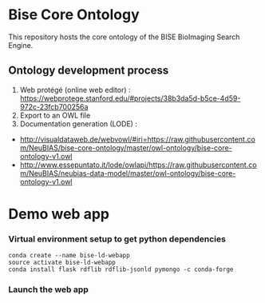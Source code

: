 # Bise Core Ontology

This repository hosts the core ontology of the BISE BioImaging Search Engine. 

## Ontology development process 
1. Web protégé (online web editor) : https://webprotege.stanford.edu/#projects/38b3da5d-b5ce-4d59-972c-23fcb700256a 
2. Export to an OWL file
3. Documentation generation (LODE) : 
  - http://visualdataweb.de/webvowl/#iri=https://raw.githubusercontent.com/NeuBIAS/bise-core-ontology/master/owl-ontology/bise-core-ontology-v1.owl
  - http://www.essepuntato.it/lode/owlapi/https://raw.githubusercontent.com/NeuBIAS/neubias-data-model/master/owl-ontology/bise-core-ontology-v1.owl
 
# Demo web app
### Virtual environment setup to get python dependencies
```
conda create --name bise-ld-webapp
source activate bise-ld-webapp
conda install flask rdflib rdflib-jsonld pymongo -c conda-forge
```
### Launch the web app
```

```
